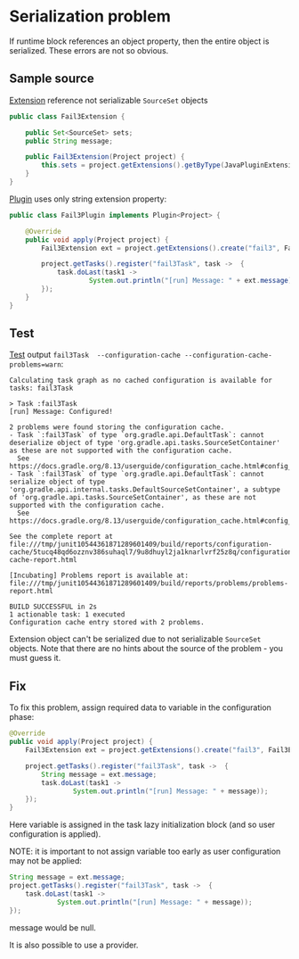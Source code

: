 # Serialization problem

If runtime block references an object property, then the entire object is serialized.
These errors are not so obvious.

## Sample source

[Extension](Fail3Extension.java) reference not serializable `SourceSet` objects

```java
public class Fail3Extension {

    public Set<SourceSet> sets;
    public String message;

    public Fail3Extension(Project project) {
        this.sets = project.getExtensions().getByType(JavaPluginExtension.class).getSourceSets();
    }
}
```

[Plugin](Fail3Plugin.java) uses only string extension property:

```java
public class Fail3Plugin implements Plugin<Project> {

    @Override
    public void apply(Project project) {
        Fail3Extension ext = project.getExtensions().create("fail3", Fail3Extension.class, project);

        project.getTasks().register("fail3Task", task ->  {
            task.doLast(task1 ->
                    System.out.println("[run] Message: " + ext.message));
        });
    }
}
```

## Test

[Test](/src/test/java/ru/vyarus/gradle/plugin/fails/fail3/Fail3PluginKitTest.java)
output `fail3Task  --configuration-cache --configuration-cache-problems=warn`:

```
Calculating task graph as no cached configuration is available for tasks: fail3Task

> Task :fail3Task
[run] Message: Configured!

2 problems were found storing the configuration cache.
- Task `:fail3Task` of type `org.gradle.api.DefaultTask`: cannot deserialize object of type 'org.gradle.api.tasks.SourceSetContainer' as these are not supported with the configuration cache.
  See https://docs.gradle.org/8.13/userguide/configuration_cache.html#config_cache:requirements:disallowed_types
- Task `:fail3Task` of type `org.gradle.api.DefaultTask`: cannot serialize object of type 'org.gradle.api.internal.tasks.DefaultSourceSetContainer', a subtype of 'org.gradle.api.tasks.SourceSetContainer', as these are not supported with the configuration cache.
  See https://docs.gradle.org/8.13/userguide/configuration_cache.html#config_cache:requirements:disallowed_types

See the complete report at file:///tmp/junit10544361871289601409/build/reports/configuration-cache/5tucq48qd6ozznv386suhaql7/9u8dhuyl2ja1knarlvrf25z8q/configuration-cache-report.html

[Incubating] Problems report is available at: file:///tmp/junit10544361871289601409/build/reports/problems/problems-report.html

BUILD SUCCESSFUL in 2s
1 actionable task: 1 executed
Configuration cache entry stored with 2 problems.
```

Extension object can't be serialized due to not serializable `SourceSet` objects. 
Note that there are no hints about the source of the problem - you must guess it.

## Fix

To fix this problem, assign required data to variable in the configuration phase:

```java
@Override
public void apply(Project project) {
    Fail3Extension ext = project.getExtensions().create("fail3", Fail3Extension.class, project);

    project.getTasks().register("fail3Task", task ->  {
        String message = ext.message;
        task.doLast(task1 ->
                System.out.println("[run] Message: " + message));
    });
}
```

Here variable is assigned in the task lazy initialization block (and so user configuration is applied).


NOTE: it is important to not assign variable too early as user configuration may not be applied:

```java
String message = ext.message;
project.getTasks().register("fail3Task", task ->  {
    task.doLast(task1 ->
            System.out.println("[run] Message: " + message));
});
```

message would be null.

It is also possible to use a provider.